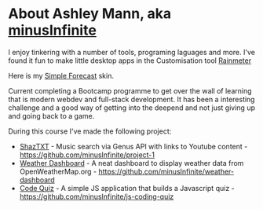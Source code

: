 # About Ashley Mann, aka [minusInfinite](https://minusinfinite.github.io/)

I enjoy tinkering with a number of tools, programing laguages and more.
I've found it fun to make little desktop apps in the Customisation tool [Rainmeter](https://rainmeter.com)

Here is my [Simple Forecast](https://github.com/minusInfinite/simple_forecast) skin.

Current completing a Bootcamp programme to get over the wall of learning that is modern webdev and full-stack development.
It has been a interesting challenge and a good way of getting into the deepend and not just giving up and going back to a game.

During this course I've made the following project:

- [ShazTXT](https://www.minusinfinite.id.au/shaztxt) - Music search via Genus API with links to Youtube content - <https://github.com/minusInfinite/project-1>
- [Weather Dashboard](https://minusinfinite.github.io/weather-dashboard/) - A neat dashboard to display weather data from OpenWeatherMap.org - <https://github.com/minusInfinite/weather-dashboard>
- [Code Quiz](https://minusinfinite.github.io/js-coding-quiz) - A simple JS application that builds a Javascript quiz - <https://github.com/minusInfinite/js-coding-quiz>
